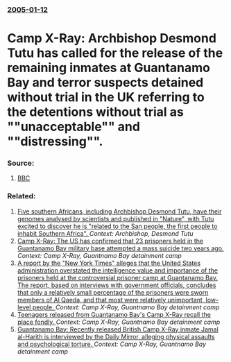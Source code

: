 ### [2005-01-12](/news/2005/01/12/index.md)

#  Camp X-Ray: Archbishop Desmond Tutu has called for the release of the remaining inmates at Guantanamo Bay and terror suspects detained without trial in the UK referring to the detentions without trial as ""unacceptable"" and ""distressing"". 




### Source:

1. [BBC](http://news.bbc.co.uk/2/hi/uk_news/4167369.stm)

### Related:

1. [Five southern Africans, including Archbishop Desmond Tutu, have their genomes analysed by scientists and published in "Nature", with Tutu excited to discover he is "related to the San people, the first people to inhabit Southern Africa". ](/news/2010/02/17/five-southern-africans-including-archbishop-desmond-tutu-have-their-genomes-analysed-by-scientists-and-published-in-nature-with-tutu-ex.md) _Context: Archbishop, Desmond Tutu_
2. [ Camp X-Ray: The US has confirmed that 23 prisoners held in the Guantanamo Bay military base attempted a mass suicide two years ago. ](/news/2005/01/25/camp-x-ray-the-us-has-confirmed-that-23-prisoners-held-in-the-guantanamo-bay-military-base-attempted-a-mass-suicide-two-years-ago.md) _Context: Camp X-Ray, Guantnamo Bay detainment camp_
3. [ A report by the "New York Times" alleges that the United States administration overstated the intelligence value and importance of the prisoners held at the controversial prisoner camp at Guantanamo Bay. The report, based on interviews with government officials, concludes that only a relatively small percentage of the prisoners were sworn members of Al Qaeda, and that most were relatively unimportant, low-level people. ](/news/2004/06/21/a-report-by-the-new-york-times-alleges-that-the-united-states-administration-overstated-the-intelligence-value-and-importance-of-the-pris.md) _Context: Camp X-Ray, Guantnamo Bay detainment camp_
4. [ Teenagers released from Guantanamo Bay's Camp X-Ray recall the place fondly. ](/news/2004/03/6/teenagers-released-from-guantanamo-bay-s-camp-x-ray-recall-the-place-fondly.md) _Context: Camp X-Ray, Guantnamo Bay detainment camp_
5. [ Guantanamo Bay: Recently released British Camp X-Ray inmate Jamal al-Harith is interviewed by the Daily Mirror, alleging physical assaults and psychological torture. ](/news/2004/03/12/guantanamo-bay-recently-released-british-camp-x-ray-inmate-jamal-al-harith-is-interviewed-by-the-daily-mirror-alleging-physical-assaults.md) _Context: Camp X-Ray, Guantnamo Bay detainment camp_

